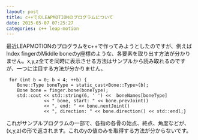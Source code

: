 ```yaml
---
layout: post
title: c++でのLEAPMOTIONのプログラムについて
date: 2015-05-07 07:25:27
categories: c++ leap-motion
---
```

<p>最近LEAPMOTIONのプログラムをc++で作ってみようとしたのですが、例えばIndex fingerのMiddle boneのy座標のような、各要素を取り出す方法が分かりません。x,y,z全てを同時に表示させる方法はサンプルから読み取れるのですが、一つに注目する方法が分かりません。</p>

<pre><code> for (int b = 0; b &lt; 4; ++b) {
    Bone::Type boneType = static_cast&lt;Bone::Type&gt;(b);
    Bone bone = finger.bone(boneType);
    std::cout &lt;&lt; std::string(6, ' ') &lt;&lt;  boneNames[boneType]
              &lt;&lt; " bone, start: " &lt;&lt; bone.prevJoint()
              &lt;&lt; ", end: " &lt;&lt; bone.nextJoint()
              &lt;&lt; ", direction: " &lt;&lt; bone.direction() &lt;&lt; std::endl;}
</code></pre>

<p>これがサンプルプログラムの一部で、各指の各骨の始点、終点、角度などが、(x,y,z)の形で返されます。これのyの値のみを取得する方法が分からないです。</p>
